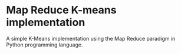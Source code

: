 # Map Reduce K-means implementation
A simple K-Means implementation using the Map Reduce paradigm in Python programming language.
